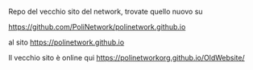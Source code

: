 Repo del vecchio sito del network, trovate quello nuovo su 

https://github.com/PoliNetwork/polinetwork.github.io

al sito
https://polinetwork.github.io

Il vecchio sito è online qui https://polinetworkorg.github.io/OldWebsite/
